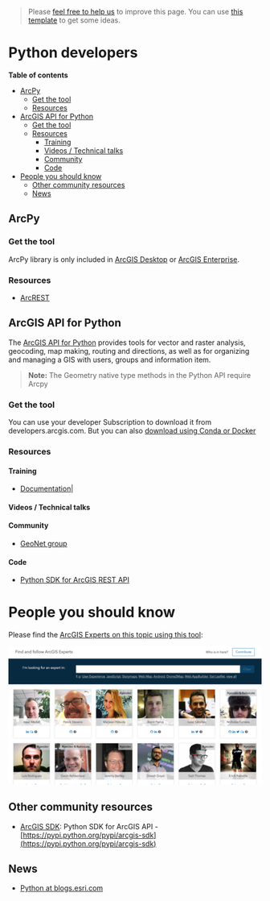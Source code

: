 > Please [feel free to help us](#contributions) to improve this page. You can use [this template](https://github.com/esri-es/awesome-arcgis/blob/master/RESOURCE_PAGE_TEMPLATE.md) to get some ideas.

# Python developers
<!-- START doctoc generated TOC please keep comment here to allow auto update -->
<!-- DON'T EDIT THIS SECTION, INSTEAD RE-RUN doctoc TO UPDATE -->
**Table of contents**

  - [ArcPy](#arcpy)
    - [Get the tool](#get-the-tool)
    - [Resources](#resources)
  - [ArcGIS API for Python](#arcgis-api-for-python)
    - [Get the tool](#get-the-tool-1)
    - [Resources](#resources-1)
      - [Training](#training)
      - [Videos / Technical talks](#videos--technical-talks)
      - [Community](#community)
      - [Code](#code)
- [People you should know](#people-you-should-know)
  - [Other community resources](#other-community-resources)
  - [News](#news)

<!-- END doctoc generated TOC please keep comment here to allow auto update -->


## ArcPy


### Get the tool

ArcPy library is only included in [ArcGIS Desktop](../../../arcgis/products/arcgis-desktop/README.md) or [ArcGIS Enterprise](../../../arcgis/products/arcgis-enterprise/README.md).

### Resources

* [ArcREST](https://stackoverflow.com/users/720773/gary-s)


## ArcGIS API for Python

The [ArcGIS API for Python](https://developers.arcgis.com/python/) provides tools for vector and raster analysis, geocoding, map making, routing and directions, as well as for organizing and managing a GIS with users, groups and information item.

> **Note:** The Geometry native type methods in the Python API require Arcpy

### Get the tool

You can use your developer Subscription to download it from developers.arcgis.com. But you can also [download using Conda or Docker](https://developers.arcgis.com/python/guide/install-and-set-up/)

### Resources

#### Training

* [Documentation](https://developers.arcgis.com/python/)|

#### Videos / Technical talks

#### Community

* [GeoNet group](https://community.esri.com/groups/arcgis-python-api)

#### Code

* [Python SDK for ArcGIS REST API](https://pypi.python.org/pypi/arcgis-sdk)

# People you should know

Please find the [ArcGIS Experts on this topic using this tool](https://esri-es.github.io/arcgis-experts/?topic=Python):

![ArcGIS Experts Tool Screenshot](https://github.com/esri-es/arcgis-experts/blob/master/assets/imgs/arcgis-experts-tool.png?raw=true)

## Other community resources

* [ArcGIS SDK](https://github.com/mongkok/arcgis-sdk): Python SDK for ArcGIS API - [https://pypi.python.org/pypi/arcgis-sdk](https://pypi.python.org/pypi/arcgis-sdk)

## News

* [Python at blogs.esri.com](https://blogs.esri.com/esri/arcgis/category/subject-python/)



